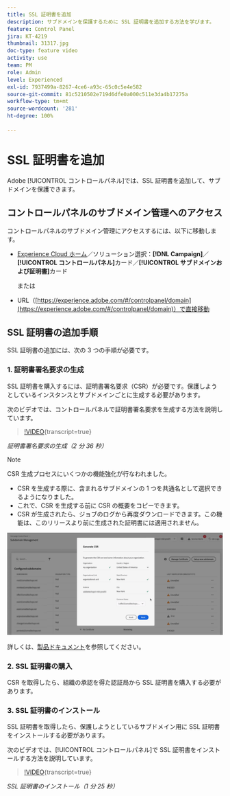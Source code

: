 ```yaml
---
title: SSL 証明書を追加
description: サブドメインを保護するために SSL 証明書を追加する方法を学びます。
feature: Control Panel
jira: KT-4219
thumbnail: 31317.jpg
doc-type: feature video
activity: use
team: PM
role: Admin
level: Experienced
exl-id: 7937499a-8267-4ce6-a93c-65c0c5e4e582
source-git-commit: 81c5210502e719d6dfe0a000c511e3da4b17275a
workflow-type: tm+mt
source-wordcount: '281'
ht-degree: 100%

---
```


# SSL 証明書を追加

Adobe [!UICONTROL コントロールパネル]では、SSL 証明書を追加して、サブドメインを保護できます。

## コントロールパネルのサブドメイン管理へのアクセス

コントロールパネルのサブドメイン管理にアクセスするには、以下に移動します。

* [Experience Cloud ホーム](https://experience.adobe.com/#/home)／ソリューション選択：**[!DNL Campaign]**／**[!UICONTROL コントロールパネル]**&#x200B;カード／**[!UICONTROL サブドメインおよび証明書]**&#x200B;カード

  または
* URL（[https://experience.adobe.com/#/controlpanel/domain](https://experience.adobe.com/#/controlpanel/domain)）で直接移動

## SSL 証明書の追加手順

SSL 証明書の追加には、次の 3 つの手順が必要です。

### 1. 証明書署名要求の生成

SSL 証明書を購入するには、証明書署名要求（CSR）が必要です。保護しようとしているインスタンスとサブドメインごとに生成する必要があります。

次のビデオでは、コントロールパネルで証明書署名要求を生成する方法を説明しています。

>[!VIDEO](https://video.tv.adobe.com/v/31317?learn=on){transcript=true}

*証明書署名要求の生成（2 分 36 秒）*

>[!NOTE]
>
>CSR 生成プロセスにいくつかの機能強化が行なわれました。
>
>* CSR を生成する際に、含まれるサブドメインの 1 つを共通名として選択できるようになりました。
>* これで、CSR を生成する前に CSR の概要をコピーできます。
>* CSR が生成されたら、ジョブのログから再度ダウンロードできます。この機能は、このリリースより前に生成された証明書には適用されません。
>
>![CSR をダウンロード](/help/assets/download-csr.gif)
>
>詳しくは、[製品ドキュメント](https://experienceleague.adobe.com/docs/control-panel/using/subdomains-and-certificates/renew-ssl/renewing-subdomain-certificate.html?lang=ja)を参照してください。
>

### 2. SSL 証明書の購入

CSR を取得したら、組織の承認を得た認証局から SSL 証明書を購入する必要があります。

### 3. SSL 証明書のインストール

SSL 証明書を取得したら、保護しようとしているサブドメイン用に SSL 証明書をインストールする必要があります。

次のビデオでは、[!UICONTROL コントロールパネル]で SSL 証明書をインストールする方法を説明しています。

>[!VIDEO](https://video.tv.adobe.com/v/31166?learn=on){transcript=true}

*SSL 証明書のインストール（1 分 25 秒）*


